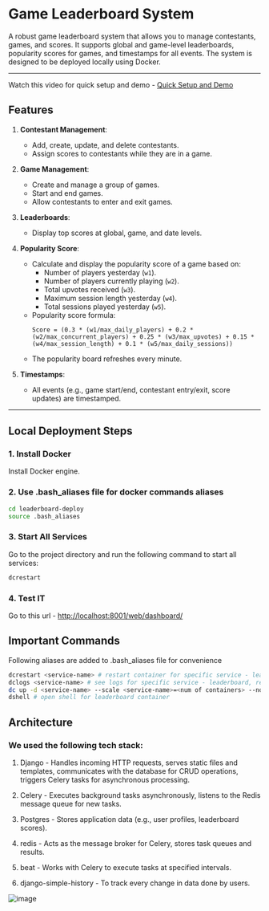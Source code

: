 # Game Leaderboard System

A robust game leaderboard system that allows you to manage contestants, games, and scores. It supports global and game-level leaderboards, popularity scores for games, and timestamps for all events. The system is designed to be deployed locally using Docker.

---

Watch this video for quick setup and demo -  [Quick Setup and Demo]()

## Features

1. **Contestant Management**:
   - Add, create, update, and delete contestants.
   - Assign scores to contestants while they are in a game.

2. **Game Management**:
   - Create and manage a group of games.
   - Start and end games.
   - Allow contestants to enter and exit games.

3. **Leaderboards**:
   - Display top scores at global, game, and date levels.

4. **Popularity Score**:
   - Calculate and display the popularity score of a game based on:
     - Number of players yesterday (`w1`).
     - Number of players currently playing (`w2`).
     - Total upvotes received (`w3`).
     - Maximum session length yesterday (`w4`).
     - Total sessions played yesterday (`w5`).
   - Popularity score formula:
     ```
     Score = (0.3 * (w1/max_daily_players) + 0.2 * (w2/max_concurrent_players) + 0.25 * (w3/max_upvotes) + 0.15 * (w4/max_session_length) + 0.1 * (w5/max_daily_sessions))
     ```
   - The popularity board refreshes every minute.

5. **Timestamps**:
   - All events (e.g., game start/end, contestant entry/exit, score updates) are timestamped.

---

## Local Deployment Steps

### 1. Install Docker
Install Docker engine.

### 2. Use .bash_aliases file for docker commands aliases
```bash
cd leaderboard-deploy
source .bash_aliases
```
### 3. Start All Services
Go to the project directory and run the following command to start all services:

```bash
dcrestart
```
### 4. Test IT
Go to this url - [http://localhost:8001/web/dashboard/](http://localhost:8001/web/dashboard/)

## Important Commands
Following aliases are added to .bash_aliases file for convenience
```bash
dcrestart <service-name> # restart container for specific service - leaderboard, redis, worker, postgres, beat
dclogs <service-name> # see logs for specific service - leaderboard, redis, worker, postgres, beat
dc up -d <service-name> --scale <service-name>=<num of containers> --no-recreate # to scale up containers for a service
dshell # open shell for leaderboard container
```

## Architecture

### We used the following tech stack:
1. Django - Handles incoming HTTP requests, serves static files and templates, communicates with the database for CRUD operations, triggers Celery tasks for asynchronous processing.
2. Celery - Executes background tasks asynchronously, listens to the Redis message queue for new tasks.
3. Postgres - Stores application data (e.g., user profiles, leaderboard scores).
4. redis - Acts as the message broker for Celery, stores task queues and results.
5. beat - Works with Celery to execute tasks at specified intervals.

6. django-simple-history - To track every change in data done by users.
   
![image](https://github.com/user-attachments/assets/a9050bf5-50d6-47dd-9f3b-b9c6d75b9dbe)
